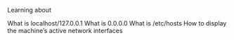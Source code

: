 Learning about

What is localhost/127.0.0.1
What is 0.0.0.0
What is /etc/hosts
How to display the machine’s active network interfaces
